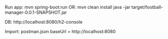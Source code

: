 Run app:
    mvn spring-boot:run
OR:
mvn clean install
java -jar target/football-manager-0.0.1-SNAPSHOT.jar

DB:
http://localhost:8080/h2-console

Import: postman.json
baseUrl = http://localhost:8080
